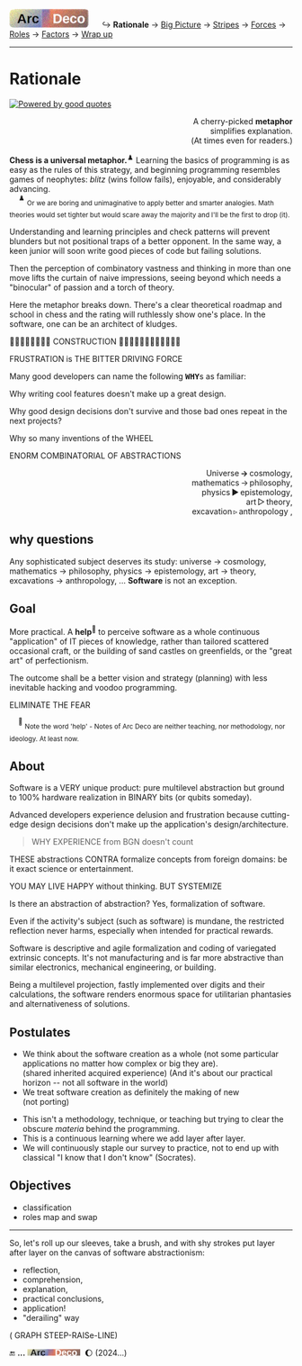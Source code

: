 [![Arc Deco.](../../../../_rsc/_img/ArcDeco/ArcDeco-bar-h33px_rounded.jpg)](../../README.md) &nbsp;&nbsp;&nbsp;&nbsp;&nbsp;↪️&nbsp;**Rationale** -> [Big Picture](../02.BigPict/README.md) -> [Stripes](../03.Stripes/README.md) -> [Forces](../04.Forces/README.md) -> [Roles](../05.Roles/README.md) -> [Factors](../06.Factors/README.md) -> [Wrap&nbsp;up](../07.Wrapping/README.md)

---

# Rationale

[![Powered by good quotes](https://img.shields.io/badge/💡Powered-💬by_quotes-Cyan?style=flat&labelColor=CornflowerBlue&color=CornflowerBlue)](../../../../pencraft/README+/quotes/README+/cornerstones.md)

<p dir="rtl">A cherry-picked <b>metaphor</b><br />.simplifies explanation<br />(.At times even for readers)</p>

**Chess is a universal metaphor.**<sup>♟️</sup> Learning the basics of programming is as easy as the rules of this strategy, and beginning programming resembles games of neophytes: _blitz_ (wins follow fails), enjoyable, and considerably advancing.\
&nbsp;&nbsp;&nbsp;&nbsp;<sup>♟️</sup> <sub>Or we are boring and unimaginative to apply better and smarter analogies. Math theories would set tighter but would scare away the majority and I'll be the first to drop (it).</sub>

Understanding and learning principles and check patterns will prevent blunders but not positional traps of a better opponent. 
In the same way, a keen junior will soon write good pieces of code but failing solutions.

Then the perception of combinatory vastness and thinking in more than one move lifts the curtain of naive impressions, seeing beyond which needs a "binocular" of passion and a torch of theory.

Here the metaphor breaks down. There's a clear theoretical roadmap and school in chess and the rating will ruthlessly show one's place. In the software, one can be an architect of kludges. 

🚧🚧🚧🚧🚧🚧🚧🚧    CONSTRUCTION 🚧🚧🚧🚧🚧🚧🚧🚧🚧🚧🚧🚧

FRUSTRATION is THE BITTER DRIVING FORCE

Many good developers can name the following <samp><b>WHY</b></samp>s as familiar:

Why writing cool features doesn't make up a great design. 

Why good design decisions don't survive and those bad ones repeat in the next projects?

Why so many inventions of the WHEEL


ENORM COMBINATORIAL OF ABSTRACTIONS

<p dir="rtl">,Universe&thinsp;<b>&rarr;</b>&thinsp;cosmology<br />,mathematics&thinsp;&rarr;&thinsp;philosophy<br />,physics&thinsp;&#9658;&thinsp;epistemology<br />
,art&thinsp;&#9655;&thinsp;theory<br />, excavation&thinsp;&#9657;&thinsp;anthropology</p>

## why questions 

Any sophisticated subject deserves its study: universe -> cosmology, mathematics -> philosophy, physics -> epistemology, art -> theory, excavations -> anthropology, ... **Software** is not an exception.


## Goal

More practical. A **help**<sup>🙋</sup> to perceive software as a whole continuous "application" of IT pieces of knowledge, rather than tailored scattered occasional craft, or the building of sand castles on greenfields, or the "great art" of perfectionism.

The outcome shall be a better vision and strategy (planning) with less inevitable hacking and voodoo programming.

ELIMINATE THE FEAR


&nbsp;&nbsp;&nbsp;&nbsp;<sup>🙋</sup> <sub>Note the word 'help' - Notes of Arc Deco are neither teaching, nor methodology, nor ideology. At least now.</sub>

## About

Software is a VERY unique product: pure multilevel abstraction but ground to 100% hardware realization in BINARY bits (or qubits someday).

Advanced developers experience delusion and frustration because cutting-edge design decisions don't make up the application's design/architecture.

> WHY EXPERIENCE from BGN doesn't count

THESE abstractions CONTRA  formalize concepts from foreign domains: be it exact science or entertainment.

YOU MAY LIVE HAPPY without thinking. BUT SYSTEMIZE

Is there an abstraction of abstraction? Yes, formalization of software.

Even if the activity's subject (such as software) is mundane, the restricted reflection never harms, especially when intended for practical rewards.

Software is descriptive and agile formalization and coding of variegated extrinsic concepts. It's not manufacturing and is far more abstractive than similar electronics, mechanical engineering, or building.

Being a multilevel projection, fastly implemented over digits and their calculations, the software renders enormous space for utilitarian phantasies and alternativeness of solutions.

## Postulates

+ We think about the software creation as a whole (not some particular applications no matter how complex or big they are).\
(shared inherited acquired experience) (And it's about our practical horizon -- not all software in the world)
+ We treat software creation as definitely the making of new\
(not porting)
* This isn't a methodology, technique, or teaching but trying to clear the obscure _materia_ behind the programming.
* This is a continuous learning where we add layer after layer.
* We will continuously staple our survey to practice, not to end up with classical "I know that I don't know" (Socrates).

## Objectives

+ classification
+ roles map and swap

---

So, let's roll up our sleeves, take a brush, and with shy strokes put layer after layer on the canvas of software abstractionism:

+ reflection,
+ comprehension,
+ explanation,
+ practical conclusions,
+ application!
+ "derailing" way

( GRAPH STEEP-RAISe-LINE)


🔚 **...** <picture><img alt="&nbsp;&nbsp;&nbsp;&nbsp;Arc Deco" src="../../../../_rsc/_img/ArcDeco/ArcDeco-bar-12px.jpg"
title="Arc&nbsp;&nbsp;&nbsp;&nbsp;&nbsp;ARChitecture&#013;&#010;D&nbsp;&nbsp;&nbsp;&nbsp;&nbsp;&nbsp;&nbsp;Design&#013;&#010;e&nbsp;&nbsp;&nbsp;&nbsp;&nbsp;&nbsp;&nbsp;&nbsp;dEvelopment&#013;&#010;co&nbsp;&nbsp;&nbsp;&nbsp;&nbsp;&nbsp;COde"/></picture>
&nbsp;🌔 (2024...)

